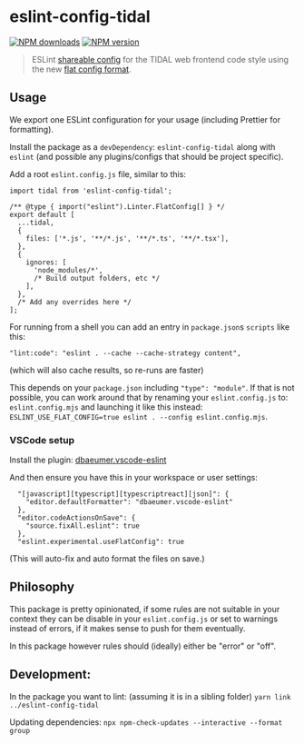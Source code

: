 # eslint-config-tidal

[![NPM downloads](https://img.shields.io/npm/dm/eslint-config-tidal.svg 'NPM downloads')](https://www.npmjs.com/package/eslint-config-tidal)
[![NPM version](https://img.shields.io/npm/v/eslint-config-tidal.svg 'NPM version')](https://www.npmjs.com/package/eslint-config-tidal)


> ESLint [shareable config](http://eslint.org/docs/developer-guide/shareable-configs.html) for the TIDAL web frontend code style using the new [flat config format](https://eslint.org/docs/latest/use/configure/configuration-files-new).

## Usage

We export one ESLint configuration for your usage (including Prettier for formatting).

Install the package as a `devDependency`: `eslint-config-tidal` along with `eslint` (and possible any plugins/configs that should be project specific).

Add a root `eslint.config.js` file, similar to this:

```
import tidal from 'eslint-config-tidal';

/** @type { import("eslint").Linter.FlatConfig[] } */
export default [
  ...tidal,
  {
    files: ['*.js', '**/*.js', '**/*.ts', '**/*.tsx'],
  },
  {
    ignores: [
      'node_modules/*',
      /* Build output folders, etc */
    ],
  },
  /* Add any overrides here */
];
```

For running from a shell you can add an entry in `package.json`s `scripts` like this:
```
"lint:code": "eslint . --cache --cache-strategy content",
```
(which will also cache results, so re-runs are faster)

This depends on your `package.json` including `"type": "module"`. If that is not possible, you can work around that by renaming your `eslint.config.js` to: `eslint.config.mjs` and launching it like this instead: `ESLINT_USE_FLAT_CONFIG=true eslint . --config eslint.config.mjs`.

### VSCode setup

Install the plugin: [dbaeumer.vscode-eslint](https://marketplace.visualstudio.com/items?itemName=dbaeumer.vscode-eslint)

And then ensure you have this in your workspace or user settings:
```
  "[javascript][typescript][typescriptreact][json]": {
    "editor.defaultFormatter": "dbaeumer.vscode-eslint"
  },
  "editor.codeActionsOnSave": {
    "source.fixAll.eslint": true
  },
  "eslint.experimental.useFlatConfig": true
```
(This will auto-fix and auto format the files on save.)

## Philosophy

This package is pretty opinionated, if some rules are not suitable in your context they can be disable in your `eslint.config.js` or set to warnings instead of errors, if it makes sense to push for them eventually.

In this package however rules should (ideally) either be "error" or "off".


## Development:

In the package you want to lint: (assuming it is in a sibling folder)
`yarn link ../eslint-config-tidal`

Updating dependencies:
`npx npm-check-updates --interactive --format group`
